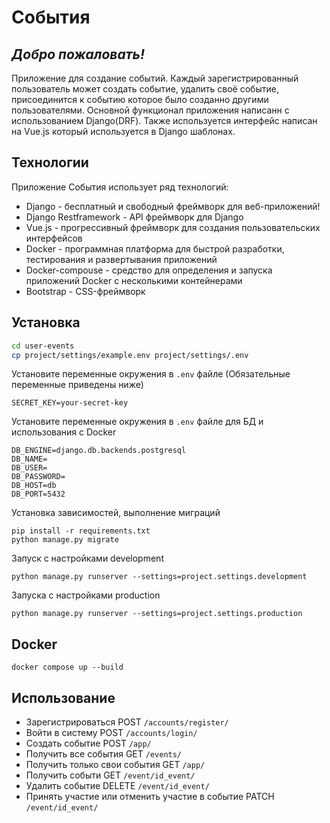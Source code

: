 # События
## _Добро пожаловать!_

Приложение для создание событий. Каждый зарегистрированный пользователь может создать событие, удалить своё событие, присоединится к событию которое было созданно другими пользователями.
Основной функционал приложения написанн с использованием Django(DRF). Также используется интерфейс написан на Vue.js который используется в Django шаблонах.

## Технологии

Приложение События использует ряд технологий:

- Django - бесплатный и свободный фреймворк для веб-приложений!
- Django Restframework - API фреймворк для Django 
- Vue.js - прогрессивный фреймворк для создания пользовательских интерфейсов
- Docker - программная платформа для быстрой разработки, тестирования и развертывания приложений
- Docker-compouse - средство для определения и запуска приложений Docker с несколькими контейнерами
- Bootstrap - CSS-фреймворк

## Установка

```sh
cd user-events
cp project/settings/example.env project/settings/.env
```

Установите переменные окружения в `.env` файле (Обязательные переменные приведены ниже)
```
SECRET_KEY=your-secret-key
```
Установите переменные окружения в `.env` файле для БД и использования с Docker
```
DB_ENGINE=django.db.backends.postgresql
DB_NAME=
DB_USER=
DB_PASSWORD=
DB_HOST=db
DB_PORT=5432
```

Установка зависимостей, выполнение миграций

```
pip install -r requirements.txt
python manage.py migrate
```

Запуск с настройками development 

```
python manage.py runserver --settings=project.settings.development
``````

Запуска с настройками production
```
python manage.py runserver --settings=project.settings.production
```

## Docker
```
docker compose up --build
```


## Использование
- Зарегистрироваться POST `/accounts/register/`
- Войти в систему POST `/accounts/login/`
- Создать событие POST `/app/`
- Получить все события GET `/events/`
- Получить только свои события GET `/app/`
- Получить событи GET `/event/id_event/`
- Удалить событие DELETE `/event/id_event/`
- Принять участие или отменить участие в событие PATCH `/event/id_event/`
